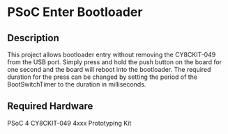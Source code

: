 PSoC Enter Bootloader
=====================

Description
-----------
This project allows bootloader entry without removing the CY8CKIT-049 from
the USB port.  Simply press and hold the push button on the board for one
second and the board will reboot into the bootloader.  The required duration
for the press can be changed by setting the period of the BootSwitchTimer
to the duration in milliseconds.


Required Hardware
-----------------
PSoC 4 CY8CKIT-049 4xxx Prototyping Kit
